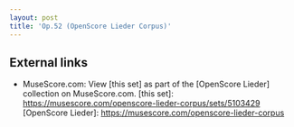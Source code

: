 ```yaml
---
layout: post
title: 'Op.52 (OpenScore Lieder Corpus)'
---
```


## External links

- MuseScore.com: View [this set] as part of the [OpenScore Lieder] collection on MuseScore.com.
[this set]: https://musescore.com/openscore-lieder-corpus/sets/5103429
[OpenScore Lieder]: https://musescore.com/openscore-lieder-corpus
